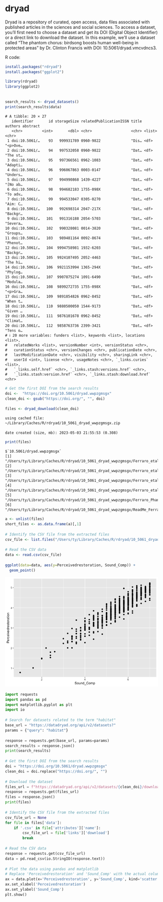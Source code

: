 dryad
================

Dryad is a repository of curated, open access, data files associated
with published articles in the sciences and social sciences. To access a
dataset, you’ll first need to choose a dataset and get its DOI (Digital
Object Identifier) or a direct link to download the dataset. In this
example, we’ll use a dataset called “The phantom chorus: birdsong boosts
human well-being in protected areas” by Dr. Clinton Francis with DOI:
10.5061/dryad.vmcvdncs3.

R code:

``` r
install.packages("rdryad")
install.packages("ggplot2")
```

``` r
library(rdryad)
library(ggplot2)


search_results <- dryad_datasets()
print(search_results$data)
```

    # A tibble: 20 × 27
       identifier       id storageSize relatedPublicationISSN title authors abstract
       <chr>         <int>       <dbl> <chr>                  <chr> <list>  <chr>   
     1 doi:10.5061/…    93   999931789 0960-9822              "Dis… <df>    "<p>Ove…
     2 doi:10.5061/…    94   997532058 0960-9822              "Dat… <df>    "The st…
     3 doi:10.5061/…    95   997366561 0962-1083              "Dat… <df>    "Adapti…
     4 doi:10.5061/…    96   996067863 0003-0147              "Dat… <df>    "Unders…
     5 doi:10.5061/…    97   994990868 1439-4227              "Dat… <df>    "[No ab…
     6 doi:10.5061/…    98   994682183 1755-098X              "Dat… <df>    "To adv…
     7 doi:10.5061/…    99   994533047 0305-0270              "Dat… <df>    "Aim: C…
     8 doi:10.5061/…   100   992698314 2047-217X              "Dat… <df>    "Backgr…
     9 doi:10.5061/…   101   991316188 2054-5703              "Dat… <df>    "Severa…
    10 doi:10.5061/…   102   990328081 0014-3820              "Dat… <df>    "Groups…
    11 doi:10.5061/…   103   989481164 0092-8674              "Dat… <df>    "Phenot…
    12 doi:10.5061/…   104  9994758981 1932-6203              "Dat… <df>    "Backgr…
    13 doi:10.5061/…   105  9924107495 2052-4463              "Dat… <df>    "The hi…
    14 doi:10.5061/…   106  9921153994 1365-294X              "Dat… <df>    "Phylog…
    15 doi:10.5061/…   107  9907875274 1091-6490              "Dat… <df>    "Modula…
    16 doi:10.5061/…   108  9899272735 1755-098X              "Dat… <df>    "<p>Gra…
    17 doi:10.5061/…   109  9891854826 0962-8452              "Dat… <df>    "When t…
    18 doi:10.5061/…   110  9880500050 1544-9173              "Dat… <df>    "Given …
    19 doi:10.5061/…   111  9876101678 0962-8452              "Dat… <df>    "Climat…
    20 doi:10.5061/…   112  9858763736 2399-3421              "Dat… <df>    "Tens o…
    # ℹ 20 more variables: funders <list>, keywords <list>, locations <list>,
    #   relatedWorks <list>, versionNumber <int>, versionStatus <chr>,
    #   curationStatus <chr>, versionChanges <chr>, publicationDate <chr>,
    #   lastModificationDate <chr>, visibility <chr>, sharingLink <chr>,
    #   userId <int>, license <chr>, usageNotes <chr>, `_links.curies` <list>,
    #   `_links.self.href` <chr>, `_links.stash:versions.href` <chr>,
    #   `_links.stash:version.href` <chr>, `_links.stash:download.href` <chr>

``` r
# Get the first DOI from the search results
doi <-  "https://doi.org/10.5061/dryad.wwpzgmsgx"
clean_doi <- gsub("https://doi.org/", "", doi)

files <- dryad_download(clean_doi)
```

    using cached file: ~/Library/Caches/R/rdryad/10_5061_dryad_wwpzgmsgx.zip

    date created (size, mb): 2023-05-03 21:55:53 (0.308)

``` r
print(files)
```

    $`10.5061/dryad.wwpzgmsgx`
    [1] "/Users/ty/Library/Caches/R/rdryad/10_5061_dryad_wwpzgmsgx/Ferraro_etal_point_count_readme.rtf"            
    [2] "/Users/ty/Library/Caches/R/rdryad/10_5061_dryad_wwpzgmsgx/Ferraro_etal_pointcounts.csv"                   
    [3] "/Users/ty/Library/Caches/R/rdryad/10_5061_dryad_wwpzgmsgx/Ferraro_etal_survey_IdentifyerMasked_readme.rtf"
    [4] "/Users/ty/Library/Caches/R/rdryad/10_5061_dryad_wwpzgmsgx/Ferraro_etal_survey_IdentifyerMasked.csv"       
    [5] "/Users/ty/Library/Caches/R/rdryad/10_5061_dryad_wwpzgmsgx/Ferraro_PhanChorus_Sound.csv"                   
    [6] "/Users/ty/Library/Caches/R/rdryad/10_5061_dryad_wwpzgmsgx/ReadMe_Ferraro_PhanChorus_Sound.rtf"            

``` r
a <- unlist(files)
short_files <- as.data.frame(a)[,1]

# Identify the CSV file from the extracted files
csv_file <- list.files("/Users/ty/Library/Caches/R/rdryad/10_5061_dryad_wwpzgmsgx", pattern = ".csv", full.names = TRUE)[2]

# Read the CSV data
data <- read.csv(csv_file)

ggplot(data=data, aes(y=Perceivedrestoration, Sound_Comp)) +
  geom_point()
```

![](dryad_files/figure-gfm/unnamed-chunk-2-1.png)

``` python
import requests
import pandas as pd
import matplotlib.pyplot as plt
import io

# Search for datasets related to the term "habitat"
base_url = "https://datadryad.org/api/v2/datasets?"
params = {"query": "habitat"}

response = requests.get(base_url, params=params)
search_results = response.json()
print(search_results)

# Get the first DOI from the search results
doi = "https://doi.org/10.5061/dryad.wwpzgmsgx"
clean_doi = doi.replace("https://doi.org/", "")

# Download the dataset
files_url = f"https://datadryad.org/api/v2/datasets/{clean_doi}/download"
response = requests.get(files_url)
files = response.json()
print(files)

# Identify the CSV file from the extracted files
csv_file_url = None
for file in files['data']:
    if '.csv' in file['attributes']['name']:
        csv_file_url = file['links']['download']
        break

# Read the CSV data
response = requests.get(csv_file_url)
data = pd.read_csv(io.StringIO(response.text))

# Plot the data using pandas and matplotlib
# Replace 'Perceivedrestoration' and 'Sound_Comp' with the actual column names in your dataset
ax = data.plot(x='Perceivedrestoration', y='Sound_Comp', kind='scatter')
ax.set_xlabel('Perceivedrestoration')
ax.set_ylabel('Sound_Comp')
plt.show()
```
